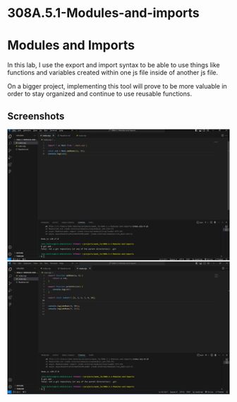 # 308A.5.1-Modules-and-imports

# Modules and Imports

In this lab, I use the export and import syntax to be able to use things like functions and variables created within one js file inside of another js file. 

On a bigger project, implementing this tool will prove to be more valuable in order to stay organized and continue to use reusable functions. 


## Screenshots

![App Screenshot](indexjsscc.png)
![App Screenshot](ssmain308A5.png)

